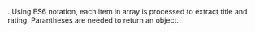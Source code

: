 . Using ES6 notation, each item in array is processed to extract title and rating. Parantheses are needed to return an object.